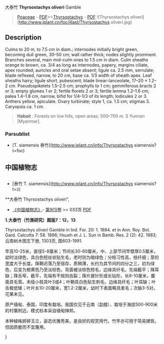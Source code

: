 大泰竹 **Thyrsostachys oliveri** Gamble

> [Poaceae](http://www.iplant.cn/info/Poaceae?t=foc) - [PDF](http://www.iplant.cn/foc/pdf/Poaceae.pdf)>>[Thyrsostachys](http://www.iplant.cn/info/Thyrsostachys?t=foc) - [PDF](http://www.iplant.cn/foc/pdf/Thyrsostachys.pdf)
![Thyrsostachys oliveri](http://www.iplant.cn/foc/illast/Thyrsostachys oliveri.jpg)

## Description

Culms to 20 m, to 7.5 cm in diam.; internodes initially bright green, becoming dull green, 30–50 cm; wall rather thick; nodes slightly prominent. Branches several, main mid-culm ones to 1.5 cm in diam. Culm sheaths orange to brown, ca. 3/4 as long as internodes, papery, margins ciliate, apex rounded; auricles and oral setae absent; ligule ca. 2.5 mm, serrulate; blade reflexed, narrow, to 20 cm, base ca. 1/3 width of sheath apex. Leaf sheaths hairy; ligule short, pubescent; blade linear-lanceolate, 17–20 × 1.2–2 cm. Pseudospikelets 1.5–2.5 cm; prophylls to 1 cm; gemmiferous bracts 2 or 3; empty glumes 1 or 2; fertile florets 2 or 3; fertile lemma 1.2–1.6 cm; palea 1.4–1.8 cm, narrow, bifid for 1/4–1/3 of its length; lodicules 2 or 3. Anthers yellow, apiculate. Ovary turbinate; style 1, ca. 1.5 cm; stigmas 3. Caryopsis ca. 1 cm.

> **Habait** : 
> Forests on low hills, open areas; 500–700 m. S Yunnan [Myanmar].

### Parsublist

* [T.  siamensis  泰竹](http://www.iplant.cn/info/Thyrsostachys siamensis?t=foc)

## 中国植物志

## 
* [泰竹  T.  siamensis](http://www.iplant.cn/info/Thyrsostachys siamensis?t=z)

**大泰竹 Thyrsostachys oliveri",

* [《中国植物志》](http://www.iplant.cn/frps)- [第9(1)卷](http://www.iplant.cn/frps/vol/9(1)) >> 033页 [PDF](http://www.iplant.cn/frps/pdf/9(1)/033.pdf)

**1.大泰竹（竹类研究）图版7：12，13**

Thyrsostachys oliveri Gamble in Ind. For. 20: 1. 1894. et in Ann. Roy. Bot. Gard. Calcutta 7: 58. 1896; Hsueh et J. L. Sun in Bamb. Res. 2 (2): 42. 1983; 云南树木图志下册, 1303页, 图603-1991.

竿高10-25米，直径5-8厘米；节间长30-60厘米，中、上部节间竿壁厚0.5厘米，幼时淡绿色，具白色短丝状贴生毛，老时则为暗绿色；分枝习性高，枝纤细；芽的宽度大于长度。箨鞘迟落乃至宿存，质稍薄，长约为其节间的四分之三，初为绿色，后变为橙黄色乃至淡棕色，背面被淡棕色短毛，边缘具纤毛，先端截平；箨耳缺；箨舌窄，截平，先端有不规则齿裂；箨片披针形或长钻形，长8-10厘米，腹面具毛茸。末级小枝具叶3或4；叶鞘具白色贴生刺毛，边缘具纤毛；叶耳缺；叶舌极低矮；叶片长10-20厘米，宽1.2-2厘米，幼时下表面略具柔毛；次脉3-5对。花果未见。

原产缅甸、泰国，印度有栽培。我国仅见于云南（勐腊），栽培于海拔500-900米的村寨附近。模式标本采自缅甸掸邦。

本种植株婷婷玉立，姿态优雅秀美，是良好的观赏用竹。竹竿亦可用于简易建筑，但因质脆而不宜篾用。

}
